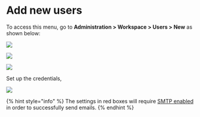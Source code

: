 # Add new users

To access this menu, go to **Administration > Workspace > Users > New** as shown below:

![](<../../../../.gitbook/assets/2021-11-20\_23-29-48 (1) (1) (1) (1) (12) (10) (1) (17) (1).png>)

![](<../../../../.gitbook/assets/2021-11-28\_02-33-07 (3).png>)

![](../../../../.gitbook/assets/2021-11-28\_02-59-33.png)

Set up the credentials,

![](<../../../../.gitbook/assets/2021-11-28\_03-04-58 (1).png>)

{% hint style="info" %}
The settings in red boxes will require [SMTP enabled](https://docs.rocket.chat/guides/administration/settings/email/setup#set-up-your-credentials) in order to successfully send emails.
{% endhint %}
